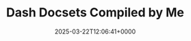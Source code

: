 ---
title: Dash Docsets Compiled by Me
slug: 20250322T120641
date: 2025-03-22T12:06:41+0000
params:
  url: https://www.rotemy.com/dash/
tags:
- dash
- zeal
- documentation
- msdn
---